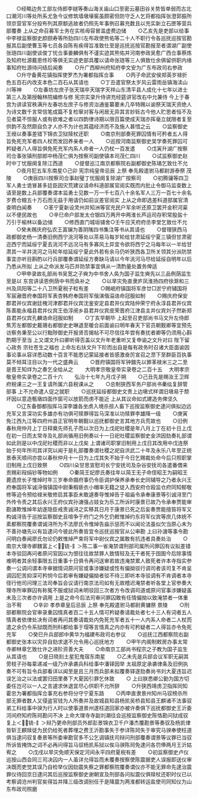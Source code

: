 <!-- { "loadSidebar": true } -->
　　○经略边务工部左侍郎李鐩等奏山海关庙山口至密云墓田谷关势皆单弱而古北口潮河川等处所系尤急今议修筑墙墩壕窖虽颇密但防守乏人乞将都指挥张澄郭振所领京营官军分投布列其原额逃故者仍照先年事例召募充数且以充实新立石匣等营兵部覆奏  上从之命召募军士务在实核毋容冒滥虚费边储
　　○乙亥先是吏部以给事中李禄监察御史颜颐寿等所劾四川左布政使熊佑等二十人不职行令各巡抚巡按官勘报其后副使曹玉等七员各自陈有疾得旨准致仕至是巡抚巡按官勘报至者谓湖广副使张琏四川副使谈俊丁忧佥事姜麟俱有不谨实迹其熊佑并河南参政吴愈广西佥事蔡炼及知府杜源戴恩佟珍等俱无实迹吏部具覆以请命张琏等三人俱致仕余俱留供职内缘事知府杜源待问结后闻奏
　　○升广西柳州府知府李文安为广东布政司右参政
　　○升守备黄花镇指挥使罗杰为署都指挥佥事
　　○丙子命武安侯郑英岁禄折色五百石内改支本色二百石从其请也
　　○丁丑遣官祭太岁风云雷雨岳镇海渎山川等神
　　○左春坊左庶子张天瑞卒天瑞字天祥山东清平县人成化十七年以进士第三人及第授翰林院编修与修  宪宗实录升侍讲充经筵讲官改右中允兼侍  今上于春宫为讲读官秩满升左春坊左庶子与修资治通鉴纂要未几卒特赐以谕祭天瑞天资绝人为诗文数千言常信笔成篇不复检窜对客与闲居无异其言妙轹古今他人贮思者恒不及见者莫不惊服人或有欲难之者以四韵律诗期以限百篇使成天瑞亦挥毫立就限者复至供韵不及然颇自负才人亦不为计也其蕴经济而不及施人甚惜之云
　　○监察御史王绶以奏事差错下锦衣卫狱赎杖还职
　　○南京刑部奏死罪囚情有可矜者五人得旨免死充军者四人杖而发回养亲者一人
　　○巡按河南监察御史吴学奏死罪囚可矜疑者八人得旨俱免死充军内系人命者一人仍杖一百发遣
　　○戊寅升湖广按察司佥事张镇刑部郎中杨茂仁俱为按察司副使镇本司茂仁四川
　　○试监察御史赵时中丁忧服阕复除江西道
　　○提督巡江南京都察院右副都御史陈璚乞致仕不允
　　○夜月犯五车东南星○己卯  宪宗纯皇帝忌辰  上祭  奉先殿遣驸马都尉游泰祭  茂陵
　　○庚辰四川按察司佥事赵璧丁忧服阕复除湖广按察司
　　○初腾骧等四卫军人勇士诡冒甚多廷臣因灾荒建议请命科道部属官阅实既而内批止令御马监查数上请至是数上兵部覆奏谓本监勇士见数一万一千七百八十余名军人三万一百七十余名岁费仓粮五十万石而无益于用请仍如前议差官阅实  上从之命即选差科道部属官清查明白闻奏
　　○革宁夏新设灵州并知洲等官充民户军余听还原卫罢开金积河渠以不便民故也
　　○辛巳命户部发太仓银四万两开中两淮长芦运司存积常股盐十万引于榆林以备边储
　　○修西直门城垣铺舍○壬午应天府府丞李堂乞致仕不允
　　○癸未赐庆府弘农王寘镧为善阴隲四书集注等书从其请也
　　○督理狭西马政都御史杨一清奏旧例西宁洮河等处以茶易马每岁轮给甘肃延绥宁夏三镇但甘肃密迩西宁而延绥宁夏去洮河不远况马有多寡风土异宜令欲将西宁之马每年以一半给甘肃其一半并洮河之马轮年给延绥宁夏此外若有余马仍听狭西各卫所关领其分派防禁事宜亦听目斟酌以行兵部覆奏谓延绥方奏缺马请以今年洮河马尽给延绥自明年以后乃悉从所拟  上从之命派发马匹并防禁事宜俱从一清酌量处置务俾适  
　　○甲申录故礼部尚书吴宽之子奭为中书舍人奂为国子监生奭先以三品例荫监生至是以  东宫讲读恩例荫中书而奂补之
　　○以旱灾免直隶庐凤淮扬四府徐滁和三州及凤阳等二十八卫所夏税子粒有差
　　○赐岷府镇国将军彦廿□淤宁府辅国将军宸瀜晋府奉国将军表杏韩府奉国将军偕演偕溻诰命冠服如制
　　○赐庆府保安郡君并仪宾谢廷槐河津郡君并仪宾沈鉴安定县君并仪宾陆仲荣宁府永淳县君并仪宾陈善能永福县君并仪宾王伯淳阌乡县君并仪宾皮荣晋府江津县主并仪宾刘子然新郑县君并仪宾孔麟诰命冠服如制
　　○丁亥早朝毕  上起至召吏部尚书马文升左侍郎焦芳左都御史戴珊右都御史史琳退至暖合前面谕曰明年春天下官员朝觐卿等宜预先访察务秉至公以行黜陟御史开报贤否揭帖不可尽信往年尝有奏扰者卿等仍须用心斟酌期于至当  上又谓文升曰卿听得否盖以文升年老重听又复申谕之文升对曰  陛下留心政务  宗社苍生之福也  上命左右扶文升下阶而出自是每有政务时召诸大臣面谕因事论事从容详悉动数十百言不能悉记蒙延接者皆感激奋厉宣召之漈下至群臣百执事莫不倾耳注目以为一代之盛典云
　　○晋府镇国将军钟錥先以罪革禄米三之二至是晋王知烊为之奏乞全给从之
　　大明孝宗敬皇帝实录卷之二百十五
　大明孝宗敬皇帝实录卷之二百十六
　　弘治十七年九月戊子朔
　　○己丑先是赐汝王卫辉府税课三之一王复请所属六县税课从之
　　○总制狭西军务户部尚书秦纮复辞管部事  上不允命遣人促之就职
　　○巡抚延绥都御史文贵上边墩式样谓旧墩易于颓坏因以意造甎墩四面作窗可以放箭而虏不能近  上从其议命如式建造务俾坚久
　　○辽东备御都指挥马深李雄各坐虏入境杀掠人畜下巡按监察御史逮问俱拟边远充军又言深功实多雄亦有功俱可赎罪得旨马深准以功赎罪李雄降一级
　　○庚寅免江西九江等四府州县正官明年朝觐以巡抚都御史言其地方兵荒故也
　　○旧例春秋用仲月上丁日释奠先师孔子而以次日为上戊祀社稷是年八月上丁在初十日上戊在初一日而太常寺及礼部尚循用旧例奏以十一日祀社稷监察御史金洪因劾奏礼部谓如此则是以中戊祀社稷而非以上戊矣  上谓诸司职掌旧制用上戊日其改用中戊连祭始于何年所司其详究以闻于是礼部覆奏谓社稷之祀自洪武二十年及永乐八年至正统景泰天顺间亦尝以春秋仲月十一日为上戊其失不始于今日乞赐裁处命今后只照职掌旧制用上戊日致祭
　　○四川朵甘思宣慰司长宁安抚司及杂谷安抚司各遣番僧来贡赐彩叚绢钞等物如例
　　○秦简王妃廖氏奏往年以简王无子命侄昭王为嗣昭王薨遗庶长子惟焯时年三岁奉命摄府事仍令臣调护保养承奉长史同辅导之乃者永兴王府奉国将军诚浔偕镇国中尉秉椵亵衣小帽率无籍之徒入西安府仓殴监仓府同知郁敬修等迫令预给禄米敬修启其事臣未敢遽奏导惟焯告于祖庙令承奉康景等引诚浔至门外传令责之其后永兴王府仪宾孙溏强占妓女为乐工所诉时康景已故乃令承奉贾能审勘溏欺惟焯年幼遂隐臣戒责诚浔之实移其日月于康景已死之后妄奏贾能擅笞将军又构诚浔告于巡按监察御史且喧争于府门之外乞仍敕惟焯约东将军仪宾等庶几体统不紊都察院覆奏谓诚浔所为不法廖氏令惟焯告庙示惩而不以闻论法虽似欠当原心未为不善孙塘先以有旨逮问今彼此所奏皆宜令巡抚巡按官从公审勘  上曰孙溏等事令勘问明白奏闻廖氏勿论仍敕惟焯严束将军中尉仪宾之属敢有抗违者具奏处治
　　○南京大理寺卿魏富上＜锍-釒＞陈二事一省淹禁谓刑部司属所问罪囚有议拟差错本寺驳回再问者原问官因以为恨往往故禁罪人致情轻及无干者死于囹圄今后除事情难明者其余轻事限五日重事十日俱令再问送审若故违淹禁累人致死者许本寺指实参奏一公调问谓本寺审据情词原问官或事涉嫌疑或性有偏拗驳行调司者该司复不肯呈调囚犯苦抑深可矜悯今后若审有嫌疑偏拗者驳不待三即听本寺驳调有不肯调者本寺径行他司问理三法司奉旨会议请行南京法司如有无故稽迟淹禁者听各堂上官参奏大理寺所审罪囚有称冤不服或狱词未明驳回三次者方令改调司道或原问官事涉嫌疑虽未及三次者亦许调用  上是之命今后法司审问罪囚敢有任情偏拗以致淹禁者一体重治不宥
　　○辛卯  孝恭章皇后忌辰  上祭  奉先殿遣驸马都尉黄镛祭  景陵
　　○刑部都察院会官审录重囚情真者百二十五人情可矜疑奏请裁处者七十三人有词者五人情真者依律处决有词者再问其奏请裁处内免死充军者五十一人内系人命者二人杖而遣之余仍令系狱既而刑科都给事于瑁等言情真之内亦有可矜疑者二人得旨亦令免死充军
　　○癸巳升兵部郎中黄华为福建布政司右参议
　　○巡抚江西都察院右副都御史张本以灾异自劾求退不允令用心巡抚地方
　　○甲午内阁制敕房办事太常寺卿林章乞致仕许之进阶资善大夫
　　○命南京工部尚书程宗之子教为国子监生从其请也
　　○是日晓刻土星犯鬼宿东南星
　　○乙未先是兵部会议军职无嗣其旁枝子孙每辈递减一级乃许承袭兵科给事中潘铎因举  太祖原定承袭律条及旧例执奏不可有旨令兵部看详以闻至是且三月而兵部未拟覆奏铎遂劾奏尚书刘大夏违旨迟误乞治之以法或罢归田里奏下大夏因引罪乞休致
　　○  上曰朕悉卿公勤为国方切委任岂可以一人之言遽求休退宜尽心供职不允所辞
　　○升狭西靖虏卫指挥同知霍忠为署都指挥佥事充右参将分守宁夏东路
　　○丙申直隶景州知州马驭榜杀所部无罪者数人又侵盗官钱为人所奏并及故城县知县杨凯吴桥县知县王麒诸不法事驭弟工科给事中骙为行人时以使事道景州遂枉道回家亦被许奏俱下巡抚都御史王沂委河间府知府陈珂勘问不决  上命大理寺寺副刘潮往会巡按监察御史陈恪勘问狱成驭复上＜锍-釒＞辩乃更命刑部员外郎彭景锦衣卫千户潘杰覆勘景等奏驭及杨凯律皆斩王麒赎徒为民仍给死者葬埋之费王沂勘事失于参详陈珂失于审究马骙奉使枉道俱当逮问驭复奏景等所委审勘官多不公乞调镇抚司辩问刑部覆奏谓景等议罪已当驭所诉皆掩饰之词不必再问得旨马驭杨凯系狱以俟马骙陈珂免逮问各罚俸两月王沂姑宥之
　　○戊戌以旱灾免顺天保定河间永平四府夏税有差
　　○初监察御史卢仪巡按山西会同三司决囚内一人虽详允得旨而未覆奏按察使陈震据吏人误报即送仪审决既而吏觉其误乃自检举仪因劾震失察之罪都察院覆奏谓仪亦不能无罪命先逮治震罪仪待回京日逮问其后巡按监察御史谢朝宣及刑部各问拟震仪俱赎杖还职时仪已以考察调沧州判官矣得旨并降三级改调别任于是降震为两淮都转运盐使司同知仪为山东布政司照磨

